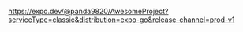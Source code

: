 https://expo.dev/@panda9820/AwesomeProject?serviceType=classic&distribution=expo-go&release-channel=prod-v1